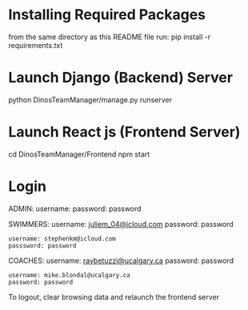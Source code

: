 # Installing Required Packages
from the same directory as this README file run:
pip install -r requirements.txt

# Launch Django (Backend) Server
python DinosTeamManager/manage.py runserver

# Launch React js (Frontend Server)
cd DinosTeamManager/Frontend
npm start

# Login
ADMIN:
    username: 
    password: password

SWIMMERS:
    username: juliem_04@icloud.com
    password: password

    username: stephenkm@icloud.com
    passsword: password

COACHES:
    username: raybetuzzi@ucalgary.ca
    password: password

    username: mike.blondal@ucalgary.ca
    password: password

To logout, clear browsing data and relaunch the frontend server
